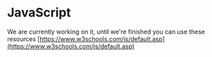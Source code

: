 # JavaScript

We are currently working on it, until we're finished you can use these resources
[https://www.w3schools.com/js/default.asp](https://www.w3schools.com/js/default.asp)
